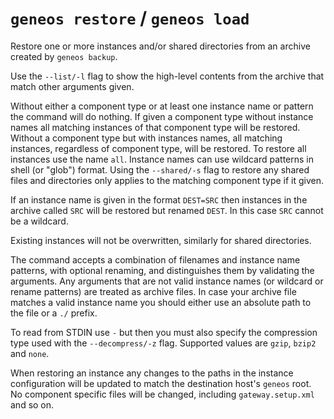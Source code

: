 # `geneos restore` / `geneos load`

Restore one or more instances and/or shared directories from an archive created by `geneos backup`.

Use the `--list/-l` flag to show the high-level contents from the archive that match other arguments given.

Without either a component type or at least one instance name or pattern the command will do nothing. If given a component type without instance names all matching instances of that component type will be restored. Without a component type but with instances names, all matching instances, regardless of component type, will be restored. To restore all instances use the name `all`. Instance names can use wildcard patterns in shell (or "glob") format. Using the `--shared/-s` flag to restore any shared files and directories only applies to the matching component type if it given.

If an instance name is given in the format `DEST=SRC` then instances in the archive called `SRC` will be restored but renamed `DEST`. In this case `SRC` cannot be a wildcard.

Existing instances will not be overwritten, similarly for shared directories.

The command accepts a combination of filenames and instance name patterns, with optional renaming, and distinguishes them by validating the arguments. Any arguments that are not valid instance names (or wildcard or rename patterns) are treated as archive files. In case your archive file matches a valid instance name you should either use an absolute path to the file or a `./` prefix.

To read from STDIN use `-` but then you must also specify the compression type used with the `--decompress/-z` flag. Supported values are `gzip`, `bzip2` and `none`.

When restoring an instance any changes to the paths in the instance configuration will be updated to match the destination host's `geneos` root. No component specific files will be changed, including `gateway.setup.xml` and so on.
